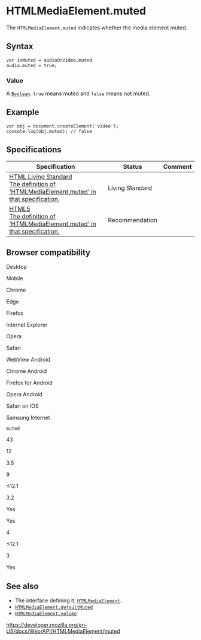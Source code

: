 # HTMLMediaElement.muted

The `HTMLMediaElement.muted` indicates whether the media element muted.

## Syntax

    var isMuted = audioOrVideo.muted
    audio.muted = true;

### Value

A [`Boolean`](https://developer.mozilla.org/en-US/docs/Web/JavaScript/Reference/Global_Objects/Boolean). `true` means muted and `false` means not muted.

## Example

    var obj = document.createElement('video');
    console.log(obj.muted); // false

## Specifications

<table><thead><tr class="header"><th>Specification</th><th>Status</th><th>Comment</th></tr></thead><tbody><tr class="odd"><td><a href="https://html.spec.whatwg.org/multipage/#dom-media-muted">HTML Living Standard<br />
<span class="small">The definition of 'HTMLMediaElement.muted' in that specification.</span></a></td><td><span class="spec-living">Living Standard</span></td><td></td></tr><tr class="even"><td><a href="https://www.w3.org/TR/html52/embedded-content-0.html#htmlmediaelement">HTML5<br />
<span class="small">The definition of 'HTMLMediaElement.muted' in that specification.</span></a></td><td><span class="spec-rec">Recommendation</span></td><td></td></tr></tbody></table>

## Browser compatibility

Desktop

Mobile

Chrome

Edge

Firefox

Internet Explorer

Opera

Safari

WebView Android

Chrome Android

Firefox for Android

Opera Android

Safari on IOS

Samsung Internet

`muted`

43

12

3.5

9

≤12.1

3.2

Yes

Yes

4

≤12.1

3

Yes

## See also

- The interface defining it, [`HTMLMediaElement`](../htmlmediaelement).
- [`HTMLMediaElement.defaultMuted`](defaultmuted)
- [`HTMLMediaElement.volume`](volume)

<a href="https://developer.mozilla.org/en-US/docs/Web/API/HTMLMediaElement/muted" class="_attribution-link">https://developer.mozilla.org/en-US/docs/Web/API/HTMLMediaElement/muted</a>
